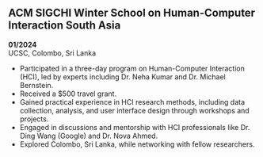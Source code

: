 ## ACM SIGCHI Winter School on Human-Computer Interaction South Asia

**01/2024**  
UCSC, Colombo, Sri Lanka

- Participated in a three-day program on Human-Computer Interaction (HCI), led by experts including Dr. Neha Kumar and Dr. Michael Bernstein.
- Received a $500 travel grant.
- Gained practical experience in HCI research methods, including data collection, analysis, and user interface design through workshops and projects.
- Engaged in discussions and mentorship with HCI professionals like Dr. Ding Wang (Google) and Dr. Nova Ahmed.
- Explored Colombo, Sri Lanka, while networking with fellow researchers.
